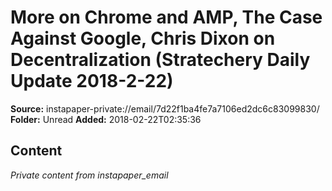 # More on Chrome and AMP, The Case Against Google, Chris Dixon on Decentralization (Stratechery Daily Update 2018-2-22)

**Source:** instapaper-private://email/7d22f1ba4fe7a7106ed2dc6c83099830/
**Folder:** Unread
**Added:** 2018-02-22T02:35:36




## Content
*Private content from instapaper_email*
